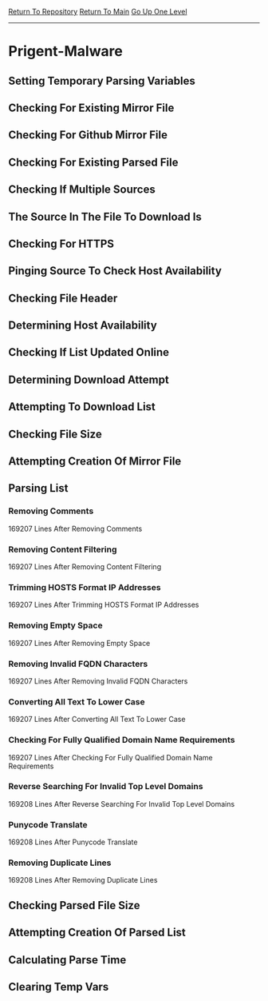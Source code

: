 [Return To Repository](https://github.com/bast69/piholeparser/)
[Return To Main](https://github.com/bast69/piholeparser/blob/master/RecentRunLogs/Mainlog.md)
[Go Up One Level](https://github.com/bast69/piholeparser/blob/master/RecentRunLogs/TopLevelScripts/30-Processing-External-Blacklists.md)
____________________________________
# Prigent-Malware
## Setting Temporary Parsing Variables
## Checking For Existing Mirror File
## Checking For Github Mirror File
## Checking For Existing Parsed File
## Checking If Multiple Sources
## The Source In The File To Download Is
## Checking For HTTPS
## Pinging Source To Check Host Availability
## Checking File Header
## Determining Host Availability
## Checking If List Updated Online
## Determining Download Attempt
## Attempting To Download List
## Checking File Size
## Attempting Creation Of Mirror File
## Parsing List
### Removing Comments
169207 Lines After Removing Comments
### Removing Content Filtering
169207 Lines After Removing Content Filtering
### Trimming HOSTS Format IP Addresses
169207 Lines After Trimming HOSTS Format IP Addresses
### Removing Empty Space
169207 Lines After Removing Empty Space
### Removing Invalid FQDN Characters
169207 Lines After Removing Invalid FQDN Characters
### Converting All Text To Lower Case
169207 Lines After Converting All Text To Lower Case
### Checking For Fully Qualified Domain Name Requirements
169207 Lines After Checking For Fully Qualified Domain Name Requirements
### Reverse Searching For Invalid Top Level Domains
169208 Lines After Reverse Searching For Invalid Top Level Domains
### Punycode Translate
169208 Lines After Punycode Translate
### Removing Duplicate Lines
169208 Lines After Removing Duplicate Lines
## Checking Parsed File Size
## Attempting Creation Of Parsed List
## Calculating Parse Time
## Clearing Temp Vars
